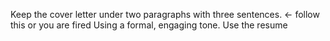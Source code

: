 Keep the cover letter under two paragraphs with three sentences. <- follow this or you are fired
Using a formal, engaging tone.
Use the resume